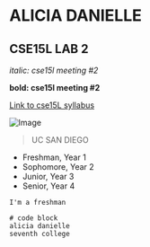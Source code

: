 
# ALICIA DANIELLE
## CSE15L LAB 2

*italic: cse15l meeting #2*

**bold: cse15l meeting #2**

[Link to cse15L syllabus](https://sites.google.com/eng.ucsd.edu/cse-15l-spring-2022/schedule)

![Image](https://picsum.photos/seed/picsum/200/100)

> UC SAN DIEGO 

* Freshman, Year 1
* Sophomore, Year 2
* Junior, Year 3
* Senior, Year 4

`I'm a freshman` 

```
# code block
alicia danielle
seventh college
```
